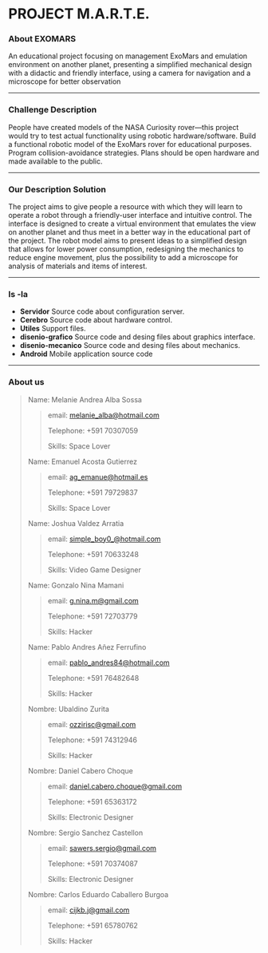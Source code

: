 # PROJECT M.A.R.T.E. #

### About EXOMARS  ###

An educational project focusing on management ExoMars and emulation environment on another planet, presenting a simplified mechanical design with a didactic and friendly interface, using a camera for navigation and a microscope for better observation 
***
### Challenge Description ###

People have created models of the NASA Curiosity rover—this project would try to test actual functionality using robotic hardware/software. Build a functional robotic model of the ExoMars rover for educational purposes. Program collision-avoidance strategies. Plans should be open hardware and made available to the public.

***
### Our Description Solution ###
The project aims to give people a resource with which they will learn to operate a robot through a friendly-user interface and intuitive control. The interface is designed to create a virtual environment that emulates the view on another planet and thus meet in a better way in the educational part of the project. The robot model aims to present ideas to a simplified design that allows for lower power consumption, redesigning the mechanics to reduce engine movement, plus the possibility to add a microscope for analysis of materials and items of interest.

***
### ls -la ###
+ **Servidor**  Source code about configuration server.
+ **Cerebro**   Source code about hardware control.
+ **Utiles**    Support files.
+ **disenio-grafico** Source code and desing files about graphics interface.
+ **disenio-mecanico** Source code and desing files about mechanics.
+ **Android**  Mobile application source code 

***
### About us ###

> Name: Melanie Andrea Alba Sossa
> > email: melanie_alba@hotmail.com
> >
> > Telephone: +591 70307059
> >
> > Skills: Space Lover
>
> Name: Emanuel Acosta Gutierrez
> > email: ag_emanue@hotmail.es
> >
> > Telephone: +591 79729837
> >
> > Skills: Space Lover
> 
> Name: Joshua Valdez Arratia  
> > email: simple_boy0_@hotmail.com
> >
> > Telephone: +591 70633248
> >
> > Skills: Video Game Designer
>
> Name: Gonzalo Nina Mamani
> > email: g.nina.m@gmail.com
> >
> > Telephone: +591 72703779
> >
> > Skills: Hacker
>
> Name: Pablo Andres Añez Ferrufino
> > email: pablo_andres84@hotmail.com
> >
> > Telephone: +591 76482648
> >
> > Skills: Hacker
>
> Nombre: Ubaldino Zurita 
> > email: ozzirisc@gmail.com
> >
> > Telephone: +591 74312946
> >
> > Skills: Hacker
>
> Nombre: Daniel Cabero Choque
> > email: daniel.cabero.choque@gmail.com
> >
> > Telephone: +591 65363172
> >
> > Skills: Electronic Designer
>
> Nombre: Sergio Sanchez Castellon
> > email: sawers.sergio@gmail.com
> >
> > Telephone: +591 70374087
> >
> > Skills: Electronic Designer
>
> Nombre: Carlos Eduardo Caballero Burgoa
> > email: cijkb.j@gmail.com
> >
> > Telephone: +591 65780762
> >
> > Skills: Hacker
